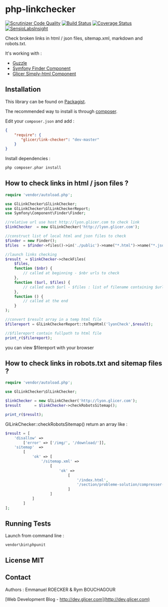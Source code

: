 # php-linkchecker 

[![Scrutinizer Code Quality](https://scrutinizer-ci.com/g/emmanuelroecker/php-linkchecker/badges/quality-score.png?b=master)](https://scrutinizer-ci.com/g/emmanuelroecker/php-linkchecker/?branch=master)
[![Build Status](https://travis-ci.org/emmanuelroecker/php-linkchecker.svg?branch=master)](https://travis-ci.org/emmanuelroecker/php-linkchecker)
[![Coverage Status](https://coveralls.io/repos/github/emmanuelroecker/php-linkchecker/badge.svg?branch=master)](https://coveralls.io/github/emmanuelroecker/php-linkchecker?branch=master)
[![SensioLabsInsight](https://insight.sensiolabs.com/projects/4f63b147-1922-4527-9d0d-e369397a1c13/mini.png)](https://insight.sensiolabs.com/projects/4f63b147-1922-4527-9d0d-e369397a1c13)

Check broken links in html / json files, sitemap.xml, markdown and robots.txt.

It's working with :

*   [Guzzle](http://docs.guzzlephp.org)
*   [Symfony Finder Component](http://symfony.com/doc/2.3/components/finder.html)
*   [Glicer Simply-html Component](https://github.com/emmanuelroecker/php-simply-html)

## Installation

This library can be found on [Packagist](https://packagist.org/packages/glicer/link-checker).

The recommended way to install is through [composer](http://getcomposer.org).

Edit your `composer.json` and add :

```json
{
    "require": {
       "glicer/link-checker": "dev-master"
    }
}
```

Install dependencies :

```bash
php composer.phar install
```

## How to check links in html / json files ?

```php
require 'vendor/autoload.php';

use GlLinkChecker\GlLinkChecker;
use GlLinkChecker\GlLinkCheckerReport;
use Symfony\Component\Finder\Finder;

//relative url use host http://lyon.glicer.com to check link
$linkChecker  = new GlLinkChecker('http://lyon.glicer.com');

//construct list of local html and json files to check
$finder = new Finder();
$files  = $finder->files()->in('./public')->name("*.html")->name("*.json");

//launch links checking
$result  = $linkChecker->checkFiles(
    $files,
    function ($nbr) {
        // called at beginning - $nbr urls to check
    },
    function ($url, $files) {
        // called each $url - $files : list of filename containing $url link
    },
    function () {
        // called at the end
    }
);

//convert $result array in a temp html file
$filereport = GlLinkCheckerReport::toTmpHtml('lyonCheck',$result);

//$filereport contain fullpath to html file
print_r($filereport);
```

you can view $filereport with your browser

## How to check links in robots.txt and sitemap files ?

```php
require 'vendor/autoload.php';

use GlLinkChecker\GlLinkChecker;

$linkChecker = new GlLinkChecker('http://lyon.glicer.com');
$result      = $linkChecker->checkRobotsSitemap();

print_r($result);
```

GlLinkChecker::checkRobotsSitemap() return an array like :

```php
$result = [
    'disallow' =>
        ['error' => ['/img/', '/download/']],
    'sitemap'  =>
        [
            'ok' => [
                '/sitemap.xml' =>
                    [
                        'ok' =>
                            [
                                '/index.html',
                                '/section/probleme-solution/compresser-css-html-js.html'
                            ]
                    ]
            ]
        ]
];
```

## Running Tests

Launch from command line :

```console
vendor\bin\phpunit
```

## License MIT

## Contact

Authors : Emmanuel ROECKER & Rym BOUCHAGOUR

[Web Development Blog - http://dev.glicer.com](http://dev.glicer.com)
